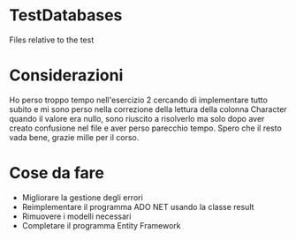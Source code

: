 # TestDatabases
Files relative to the test

# Considerazioni

Ho perso troppo tempo nell'esercizio 2 cercando di implementare tutto subito e mi sono perso nella correzione della lettura della colonna Character quando il valore era nullo, sono riuscito a risolverlo ma solo dopo aver creato confusione nel file e aver perso parecchio tempo. Spero che il resto vada bene, grazie mille per il corso.

# Cose da fare
- Migliorare la gestione degli errori
- Reimplementare il programma ADO NET usando la classe result
- Rimuovere i modelli necessari
- Completare il programma Entity Framework
